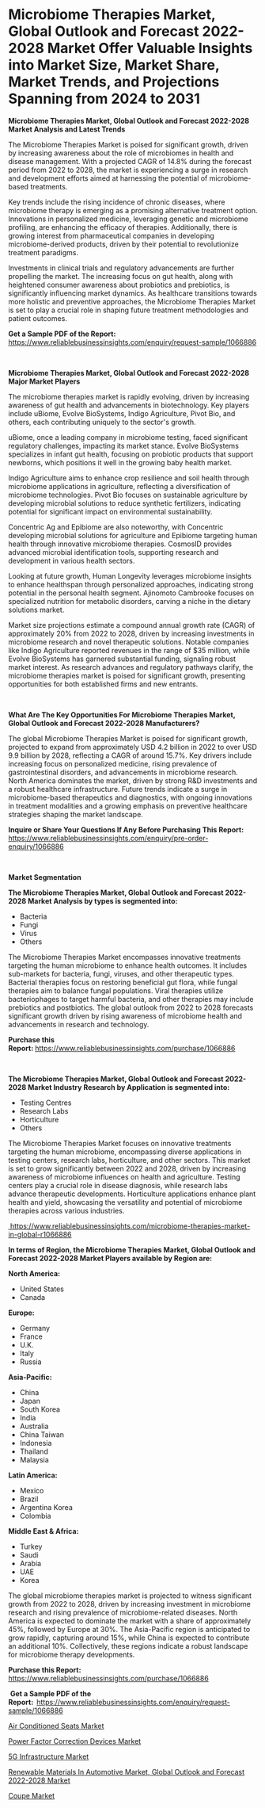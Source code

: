 <p><h1>Microbiome Therapies Market, Global Outlook and Forecast 2022-2028 Market Offer Valuable Insights into Market Size, Market Share, Market Trends, and Projections Spanning from 2024 to 2031</h1></p><p><strong>Microbiome Therapies Market, Global Outlook and Forecast 2022-2028 Market Analysis and Latest Trends</strong></p>
<p><p>The Microbiome Therapies Market is poised for significant growth, driven by increasing awareness about the role of microbiomes in health and disease management. With a projected CAGR of 14.8% during the forecast period from 2022 to 2028, the market is experiencing a surge in research and development efforts aimed at harnessing the potential of microbiome-based treatments. </p><p>Key trends include the rising incidence of chronic diseases, where microbiome therapy is emerging as a promising alternative treatment option. Innovations in personalized medicine, leveraging genetic and microbiome profiling, are enhancing the efficacy of therapies. Additionally, there is growing interest from pharmaceutical companies in developing microbiome-derived products, driven by their potential to revolutionize treatment paradigms. </p><p>Investments in clinical trials and regulatory advancements are further propelling the market. The increasing focus on gut health, along with heightened consumer awareness about probiotics and prebiotics, is significantly influencing market dynamics. As healthcare transitions towards more holistic and preventive approaches, the Microbiome Therapies Market is set to play a crucial role in shaping future treatment methodologies and patient outcomes.</p></p>
<p><strong>Get a Sample PDF of the Report:&nbsp;</strong> <a href="https://www.reliablebusinessinsights.com/enquiry/request-sample/1066886">https://www.reliablebusinessinsights.com/enquiry/request-sample/1066886</a></p>
<p>&nbsp;</p>
<p><strong>Microbiome Therapies Market, Global Outlook and Forecast 2022-2028 Major Market Players</strong></p>
<p><p>The microbiome therapies market is rapidly evolving, driven by increasing awareness of gut health and advancements in biotechnology. Key players include uBiome, Evolve BioSystems, Indigo Agriculture, Pivot Bio, and others, each contributing uniquely to the sector's growth.</p><p>uBiome, once a leading company in microbiome testing, faced significant regulatory challenges, impacting its market stance. Evolve BioSystems specializes in infant gut health, focusing on probiotic products that support newborns, which positions it well in the growing baby health market.</p><p>Indigo Agriculture aims to enhance crop resilience and soil health through microbiome applications in agriculture, reflecting a diversification of microbiome technologies. Pivot Bio focuses on sustainable agriculture by developing microbial solutions to reduce synthetic fertilizers, indicating potential for significant impact on environmental sustainability.</p><p>Concentric Ag and Epibiome are also noteworthy, with Concentric developing microbial solutions for agriculture and Epibiome targeting human health through innovative microbiome therapies. CosmosID provides advanced microbial identification tools, supporting research and development in various health sectors.</p><p>Looking at future growth, Human Longevity leverages microbiome insights to enhance healthspan through personalized approaches, indicating strong potential in the personal health segment. Ajinomoto Cambrooke focuses on specialized nutrition for metabolic disorders, carving a niche in the dietary solutions market.</p><p>Market size projections estimate a compound annual growth rate (CAGR) of approximately 20% from 2022 to 2028, driven by increasing investments in microbiome research and novel therapeutic solutions. Notable companies like Indigo Agriculture reported revenues in the range of $35 million, while Evolve BioSystems has garnered substantial funding, signaling robust market interest. As research advances and regulatory pathways clarify, the microbiome therapies market is poised for significant growth, presenting opportunities for both established firms and new entrants.</p></p>
<p>&nbsp;</p>
<p><strong>What Are The Key Opportunities For Microbiome Therapies Market, Global Outlook and Forecast 2022-2028 Manufacturers?</strong></p>
<p><p>The global Microbiome Therapies Market is poised for significant growth, projected to expand from approximately USD 4.2 billion in 2022 to over USD 9.9 billion by 2028, reflecting a CAGR of around 15.7%. Key drivers include increasing focus on personalized medicine, rising prevalence of gastrointestinal disorders, and advancements in microbiome research. North America dominates the market, driven by strong R&D investments and a robust healthcare infrastructure. Future trends indicate a surge in microbiome-based therapeutics and diagnostics, with ongoing innovations in treatment modalities and a growing emphasis on preventive healthcare strategies shaping the market landscape.</p></p>
<p><strong>Inquire or Share Your Questions If Any Before Purchasing This Report:</strong> <a href="https://www.reliablebusinessinsights.com/enquiry/pre-order-enquiry/1066886">https://www.reliablebusinessinsights.com/enquiry/pre-order-enquiry/1066886</a></p>
<p>&nbsp;</p>
<p><strong>Market Segmentation</strong></p>
<p><strong>The Microbiome Therapies Market, Global Outlook and Forecast 2022-2028 Market Analysis by types is segmented into:</strong></p>
<p><ul><li>Bacteria</li><li>Fungi</li><li>Virus</li><li>Others</li></ul></p>
<p><p>The Microbiome Therapies Market encompasses innovative treatments targeting the human microbiome to enhance health outcomes. It includes sub-markets for bacteria, fungi, viruses, and other therapeutic types. Bacterial therapies focus on restoring beneficial gut flora, while fungal therapies aim to balance fungal populations. Viral therapies utilize bacteriophages to target harmful bacteria, and other therapies may include prebiotics and postbiotics. The global outlook from 2022 to 2028 forecasts significant growth driven by rising awareness of microbiome health and advancements in research and technology.</p></p>
<p><strong>Purchase this Report:&nbsp;</strong><a href="https://www.reliablebusinessinsights.com/purchase/1066886">https://www.reliablebusinessinsights.com/purchase/1066886</a></p>
<p>&nbsp;</p>
<p><strong>The Microbiome Therapies Market, Global Outlook and Forecast 2022-2028 Market Industry Research by Application is segmented into:</strong></p>
<p><ul><li>Testing Centres</li><li>Research Labs</li><li>Horticulture</li><li>Others</li></ul></p>
<p><p>The Microbiome Therapies Market focuses on innovative treatments targeting the human microbiome, encompassing diverse applications in testing centers, research labs, horticulture, and other sectors. This market is set to grow significantly between 2022 and 2028, driven by increasing awareness of microbiome influences on health and agriculture. Testing centers play a crucial role in disease diagnosis, while research labs advance therapeutic developments. Horticulture applications enhance plant health and yield, showcasing the versatility and potential of microbiome therapies across various industries.</p></p>
<p><a href="https://www.reliablebusinessinsights.com/microbiome-therapies-market-in-global-r1066886">&nbsp;https://www.reliablebusinessinsights.com/microbiome-therapies-market-in-global-r1066886</a></p>
<p><strong>In terms of Region, the Microbiome Therapies Market, Global Outlook and Forecast 2022-2028 Market Players available by Region are:</strong></p>
<p>
    <p> <strong> North America: </strong>
        <ul>
            <li>United States</li>
            <li>Canada</li>
        </ul>
        </p> 
    <p> <strong> Europe: </strong>
        <ul>
            <li>Germany</li>
            <li>France</li>
            <li>U.K.</li>
            <li>Italy</li>
            <li>Russia</li>
        </ul>
        </p> 
    <p> <strong> Asia-Pacific: </strong>
        <ul>
            <li>China</li>
            <li>Japan</li>
            <li>South Korea</li>
            <li>India</li>
            <li>Australia</li>
            <li>China Taiwan</li>
            <li>Indonesia</li>
            <li>Thailand</li>
            <li>Malaysia</li>
        </ul>
        </p> 
    <p> <strong> Latin America: </strong>
        <ul>
            <li>Mexico</li>
            <li>Brazil</li>
            <li>Argentina Korea</li>
            <li>Colombia</li>
        </ul>
        </p> 
    <p> <strong> Middle East & Africa: </strong>
        <ul>
            <li>Turkey</li>
            <li>Saudi</li>
            <li>Arabia</li>
            <li>UAE</li>
            <li>Korea</li>
        </ul>
    </p>
    </p>
<p><p>The global microbiome therapies market is projected to witness significant growth from 2022 to 2028, driven by increasing investment in microbiome research and rising prevalence of microbiome-related diseases. North America is expected to dominate the market with a share of approximately 45%, followed by Europe at 30%. The Asia-Pacific region is anticipated to grow rapidly, capturing around 15%, while China is expected to contribute an additional 10%. Collectively, these regions indicate a robust landscape for microbiome therapy developments.</p></p>
<p><strong>Purchase this Report: </strong><a href="https://www.reliablebusinessinsights.com/purchase/1066886">https://www.reliablebusinessinsights.com/purchase/1066886</a></p>
<p>&nbsp;<strong>Get a Sample PDF of the Report:&nbsp;&nbsp;</strong><a href="https://www.reliablebusinessinsights.com/enquiry/request-sample/1066886">https://www.reliablebusinessinsights.com/enquiry/request-sample/1066886</a></p>
<p><strong></strong></p>
<p><p><a href="https://medium.com/@stephen.russell7684/navigating-the-global-air-conditioned-seats-market-landscape-trends-forecasts-and-impact-0b4046ab6f4e">Air Conditioned Seats Market</a></p><p><a href="https://www.linkedin.com/pulse/power-factor-correction-devices-market-share-new-trends-vxgee?trackingId=ImytDqTLRPiZzEl7SHOQmg%3D%3D">Power Factor Correction Devices Market</a></p><p><a href="https://www.linkedin.com/pulse/strategic-insights-global-5g-infrastructure-market-trends-2024-uoeif?trackingId=%2B0CqgVPoSMGWA1YFcRJ2jA%3D%3D">5G Infrastructure Market</a></p><p><a href="https://github.com/seamusocallaghan/Market-Research-Report-List-1/blob/main/renewable-materials-in-automotive-market-global-outlook-and-forecast-2022-2028-market.md">Renewable Materials In Automotive Market, Global Outlook and Forecast 2022-2028 Market</a></p><p><a href="https://medium.com/@leneciacharles/coupe-market-size-growth-and-industry-analysis-by-market-segmentation-and-regional-insights-and-e68d224f66eb">Coupe Market</a></p></p>